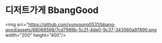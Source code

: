 # 디저트가게 BbangGood


<img src="https://github.com/yunyoung0531/bbang-good/assets/68066598/7cd7989b-5c2f-4de0-9c37-343560a97890.png  width="200" height="400"/>
